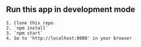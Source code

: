 ## Run this app in development mode
	1. Clone this repo
	2. `npm install`
	3. `npm start`
	4. Go to 'http://localhost:8080' in your browser
